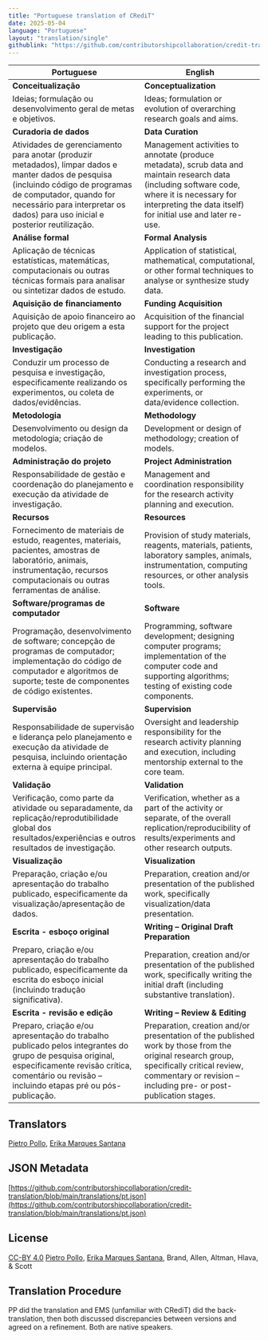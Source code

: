 ```yaml
---
title: "Portuguese translation of CRediT"
date: 2025-05-04
language: "Portuguese"
layout: "translation/single"
githublink: "https://github.com/contributorshipcollaboration/credit-translation/blob/main/translations/pt.json"
---
```


| Portuguese | English |
| --- | --- |
| **Conceitualização** | **Conceptualization** |
| Ideias; formulação ou desenvolvimento geral de metas e objetivos. | Ideas; formulation or evolution of overarching research goals and aims. |
| **Curadoria de dados** | **Data Curation** |
| Atividades de gerenciamento para anotar (produzir metadados), limpar dados e manter dados de pesquisa (incluindo código de programas de computador, quando for necessário para interpretar os dados) para uso inicial e posterior reutilização. | Management activities to annotate (produce metadata), scrub data and maintain research data (including software code, where it is necessary for interpreting the data itself) for initial use and later re-use. |
| **Análise formal** | **Formal Analysis** |
| Aplicação de técnicas estatísticas, matemáticas, computacionais ou outras técnicas formais para analisar ou sintetizar dados de estudo. | Application of statistical, mathematical, computational, or other formal techniques to analyse or synthesize study data. |
| **Aquisição de financiamento** | **Funding Acquisition** |
| Aquisição de apoio financeiro ao projeto que deu origem a esta publicação. | Acquisition of the financial support for the project leading to this publication. |
| **Investigação** | **Investigation** |
| Conduzir um processo de pesquisa e investigação, especificamente realizando os experimentos, ou coleta de dados/evidências. | Conducting a research and investigation process, specifically performing the experiments, or data/evidence collection. |
| **Metodologia** | **Methodology** |
| Desenvolvimento ou design da metodologia; criação de modelos. | Development or design of methodology; creation of models. |
| **Administração do projeto** | **Project Administration** |
| Responsabilidade de gestão e coordenação do planejamento e execução da atividade de investigação. | Management and coordination responsibility for the research activity planning and execution. |
| **Recursos** | **Resources** |
| Fornecimento de materiais de estudo, reagentes, materiais, pacientes, amostras de laboratório, animais, instrumentação, recursos computacionais ou outras ferramentas de análise. | Provision of study materials, reagents, materials, patients, laboratory samples, animals, instrumentation, computing resources, or other analysis tools. |
| **Software/programas de computador** | **Software** |
| Programação, desenvolvimento de software; concepção de programas de computador; implementação do código de computador e algoritmos de suporte; teste de componentes de código existentes. | Programming, software development; designing computer programs; implementation of the computer code and supporting algorithms; testing of existing code components. |
| **Supervisão** | **Supervision** |
| Responsabilidade de supervisão e liderança pelo planejamento e execução da atividade de pesquisa, incluindo orientação externa à equipe principal. | Oversight and leadership responsibility for the research activity planning and execution, including mentorship external to the core team. |
| **Validação** | **Validation** |
| Verificação, como parte da atividade ou separadamente, da replicação/reprodutibilidade global dos resultados/experiências e outros resultados de investigação. | Verification, whether as a part of the activity or separate, of the overall replication/reproducibility of results/experiments and other research outputs. |
| **Visualização** | **Visualization** |
| Preparação, criação e/ou apresentação do trabalho publicado, especificamente da visualização/apresentação de dados. | Preparation, creation and/or presentation of the published work, specifically visualization/data presentation. |
| **Escrita - esboço original** | **Writing – Original Draft Preparation** |
| Preparo, criação e/ou apresentação do trabalho publicado, especificamente da escrita do esboço inicial (incluindo tradução significativa). | Preparation, creation and/or presentation of the published work, specifically writing the initial draft (including substantive translation). |
| **Escrita - revisão e edição** | **Writing – Review & Editing** |
| Preparo, criação e/ou apresentação do trabalho publicado pelos integrantes do grupo de pesquisa original, especificamente revisão crítica, comentário ou revisão – incluindo etapas pré ou pós-publicação. | Preparation, creation and/or presentation of the published work by those from the original research group, specifically critical review, commentary or revision – including pre- or post-publication stages. |

## Translators

[Pietro  Pollo](https://orcid.org/https://orcid.org/0000-0001-6555-5400), [Erika Marques Santana](https://orcid.org/https://orcid.org/0000-0001-5883-4284)

## JSON Metadata

[https://github.com/contributorshipcollaboration/credit-translation/blob/main/translations/pt.json](https://github.com/contributorshipcollaboration/credit-translation/blob/main/translations/pt.json)

## License

[CC-BY 4.0](https://creativecommons.org/licenses/by/4.0/) [Pietro  Pollo](https://orcid.org/https://orcid.org/0000-0001-6555-5400), [Erika Marques Santana](https://orcid.org/https://orcid.org/0000-0001-5883-4284), Brand, Allen, Altman, Hlava, & Scott

## Translation Procedure

PP did the translation and EMS (unfamiliar with CRediT) did the back-translation, then both discussed discrepancies between versions and agreed on a refinement. Both are native speakers.